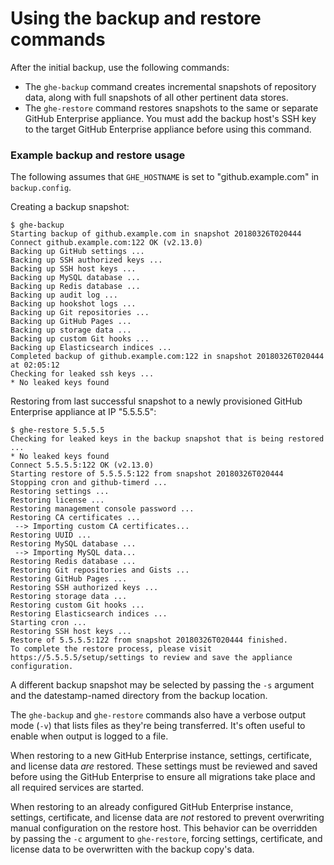 # Using the backup and restore commands

After the initial backup, use the following commands:

 - The `ghe-backup` command creates incremental snapshots of repository data,
   along with full snapshots of all other pertinent data stores.
 - The `ghe-restore` command restores snapshots to the same or separate GitHub
   Enterprise appliance. You must add the backup host's SSH key to the target
   GitHub Enterprise appliance before using this command.

### Example backup and restore usage

The following assumes that `GHE_HOSTNAME` is set to "github.example.com" in
`backup.config`.

Creating a backup snapshot:

    $ ghe-backup
    Starting backup of github.example.com in snapshot 20180326T020444
    Connect github.example.com:122 OK (v2.13.0)
    Backing up GitHub settings ...
    Backing up SSH authorized keys ...
    Backing up SSH host keys ...
    Backing up MySQL database ...
    Backing up Redis database ...
    Backing up audit log ...
    Backing up hookshot logs ...
    Backing up Git repositories ...
    Backing up GitHub Pages ...
    Backing up storage data ...
    Backing up custom Git hooks ...
    Backing up Elasticsearch indices ...
    Completed backup of github.example.com:122 in snapshot 20180326T020444 at 02:05:12
    Checking for leaked ssh keys ...
    * No leaked keys found

Restoring from last successful snapshot to a newly provisioned GitHub Enterprise
appliance at IP "5.5.5.5":

    $ ghe-restore 5.5.5.5
    Checking for leaked keys in the backup snapshot that is being restored ...
    * No leaked keys found
    Connect 5.5.5.5:122 OK (v2.13.0)
    Starting restore of 5.5.5.5:122 from snapshot 20180326T020444
    Stopping cron and github-timerd ...
    Restoring settings ...
    Restoring license ...
    Restoring management console password ...
    Restoring CA certificates ...
     --> Importing custom CA certificates...
    Restoring UUID ...
    Restoring MySQL database ...
     --> Importing MySQL data...
    Restoring Redis database ...
    Restoring Git repositories and Gists ...
    Restoring GitHub Pages ...
    Restoring SSH authorized keys ...
    Restoring storage data ...
    Restoring custom Git hooks ...
    Restoring Elasticsearch indices ...
    Starting cron ...
    Restoring SSH host keys ...
    Restore of 5.5.5.5:122 from snapshot 20180326T020444 finished.
    To complete the restore process, please visit https://5.5.5.5/setup/settings to review and save the appliance configuration.

A different backup snapshot may be selected by passing the `-s` argument and the
datestamp-named directory from the backup location.

The `ghe-backup` and `ghe-restore` commands also have a verbose output mode
(`-v`) that lists files as they're being transferred. It's often useful to
enable when output is logged to a file.

When restoring to a new GitHub Enterprise instance, settings, certificate, and
license data *are* restored. These settings must be reviewed and saved before
using the GitHub Enterprise to ensure all migrations take place and all required
services are started.

When restoring to an already configured GitHub Enterprise instance, settings, certificate, and license data
are *not* restored to prevent overwriting manual configuration on the restore
host. This behavior can be overridden by passing the `-c` argument to `ghe-restore`,
forcing settings, certificate, and license data to be overwritten with the backup copy's data.
